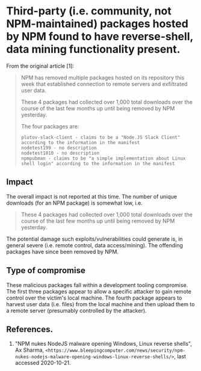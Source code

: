 # Third-party (i.e. community, not NPM-maintained) packages hosted by NPM found to have reverse-shell, data mining functionality present.

From the original article [1]:

> NPM has removed multiple packages hosted on its repository this week that established connection to remote servers and exfiltrated user data.
>
> These 4 packages had collected over 1,000 total downloads over the course of the last few months up until being removed by NPM yesterday.
>
> The four packages are:
>
>     plutov-slack-client - claims to be a "Node.JS Slack Client" according to the information in the manifest
>     nodetest199 - no description
>     nodetest1010 - no description
>     npmpubman - claims to be "a simple implementation about Linux shell login" according to the information in the manifest


## Impact

The overall impact is not reported at this time. The number of unique downloads (for an NPM package) is somewhat low, i.e.

> These 4 packages had collected over 1,000 total downloads over the course of the last few months up until being removed by NPM yesterday.

The potential damage such exploits/vulnerabilities could generate is, in general severe (i.e. remote control, data access/mining). The offending packages have since been removed by NPM.


## Type of compromise

These malicious packages fall within a development tooling compromise. The first three packages appear to allow a specific attacker to gain remote control over the victim's local machine. The fourth package appears to harvest user data (i.e. files) from the local machine and then upload them to a remote server (presumably controlled by the attacker).

## References.

1. "NPM nukes NodeJS malware opening Windows, Linux reverse shells", Ax Sharma, `<https://www.bleepingcomputer.com/news/security/npm-nukes-nodejs-malware-opening-windows-linux-reverse-shells/>`, last accessed 2020-10-21.
